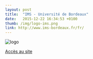 ```yaml
---
layout: post
title:  "IMS - Université de Bordeaux"
date:   2015-12-22 16:34:53 +0100
thumb: /img/logo-ims.png
link: http://www.ims-bordeaux.fr/fr/
---
```

![logo]({{page.thumb}})

[Accès au site](http://www.ims-bordeaux.fr/fr/)